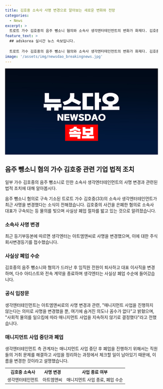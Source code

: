 ```yaml
---
title: 김호중 소속사 사명 변경으로 알아보는 새로운 변화와 전망
categories:
  - News
excerpt: >
  트로트 가수 김호중의 음주 뺑소니 혐의와 소속사 생각엔터테인먼트의 변화가 화제다. 김호중의 사건을 은폐한 혐의로 대표가 구속되며 소속사가 사실상 폐업 절차를 밟고 있다는 관측이 우세하다. 이에 소속사는 사명을 아트엠앤씨로 변경하고 매니지먼트 사업을 중단한다는 입장을 밝혔다. 소속 아티스트와의 전속 계약 종료와 직원들의 퇴사로 폐업 수순에 들어간 것으로 전해졌다. 생각엔터테인먼트는 "매니지먼트 사업을 지속하지 않기로 결정했다"며 "사명을 변경한 것에 숨겨진 의도나 꼼수가 없다"고 밝혔다.
feature_text: >
  ## adskorea 실시간 뉴스 속보입니다.

  트로트 가수 김호중의 음주 뺑소니 혐의와 소속사 생각엔터테인먼트의 변화가 화제다. 김호중의 사건을 은폐한 혐의로 대표가 구속되며 소속사가 사실상 폐업 절차를 밟고 있다는 관측이 우세하다. 이에 소속사는 사명을 아트엠앤씨로 변경하고 매니지먼트 사업을 중단한다는 입장을 밝혔다. 소속 아티스트와의 전속 계약 종료와 직원들의 퇴사로 폐업 수순에 들어간 것으로 전해졌다. 생각엔터테인먼트는 "매니지먼트 사업을 지속하지 않기로 결정했다"며 "사명을 변경한 것에 숨겨진 의도나 꼼수가 없다"고 밝혔다.
image: '/assets/img/newsdao_breakingnews.jpg'
---
```


<p><img src="/assets/img/newsdao_breakingnews.jpg" alt="adskorea 속보" /></p>

<h2 data-ke-size="size26">음주 뺑소니 혐의 가수 김호중 관련 기업 법적 조치</h2>

<p>일부 가수 김호중의 음주 뺑소니로 인한 소속사 생각엔터테인먼트의 사명 변경과 관련된 법적 조치에 대해 알아봅시다.</p>

<p data-ke-size="size16">음주 뺑소니 혐의로 구속 기소된 트로트 가수 김호중(33)의 소속사 생각엔터테인먼트가 최근 사명을 변경했다는 소식이 전해졌습니다. 김호중의 사건을 은폐한 혐의로 소속사 대표가 구속되는 등 물의를 빚으며 사실상 폐업 절차를 밟고 있는 것으로 알려졌습니다.</p>

<h3>소속사 사명 변경</h3>

<p data-ke-size="size16">최근 등기부등본에 따르면 생각엔터는 아트엠앤씨로 사명을 변경했으며, 이에 대한 주식회사변경등기를 접수했습니다.</p>

<h3>사실상 폐업 수순</h3>

<p data-ke-size="size16">김호중의 음주 뺑소니와 혐의가 드러난 후 임직원 전원이 퇴사하고 대표 이사직을 변경하며, 다수 아티스트와 전속 계약을 종료하며 생각엔터는 사실상 폐업 수순에 들어갔습니다.</p>

<h3>공식 입장문</h3>

<p data-ke-size="size16">생각엔터테인먼트는 아트엠앤씨로의 사명 변경과 관련, "매니지먼트 사업을 진행하지 않는다는 의미로 사명을 변경했을 뿐, 여기에 숨겨진 의도나 꼼수가 없다"고 밝혔으며, "사회적 물의를 일으킴에 따라 매니지먼트 사업을 지속하지 않기로 결정했다"라고 전했습니다.</p>

<h3>매니지먼트 사업 중단과 폐업</h3>

<p data-ke-size="size16">생각엔터테인먼트 측 관계자는 매니지먼트 사업 중단 후 폐업을 진행하기 위해서는 직원들의 거취 문제를 해결하고 사업을 정리하는 과정에서 체크할 일이 남아있기 때문에, 이름을 변경한 것이라고 설명했습니다.</p>

<table>
    <tbody>
        <tr>
            <td style="text-align: center; height: 17px;"><b>김호중 소속사</b></td>
            <td style="text-align: center; height: 17px;"><b>사명 변경</b></td>
            <td style="text-align: center; height: 17px;"><b>사업 종료 여부</b></td>
        </tr>
        <tr>
            <td style="text-align: center;">생각엔터테인먼트</td>
            <td style="text-align: center;">아트엠앤씨</td>
            <td style="text-align: center;">매니지먼트 사업 종료, 폐업 수순</td>
        </tr>
    </tbody>
</table>

<p data-ke-size="size16">&nbsp;</p>


